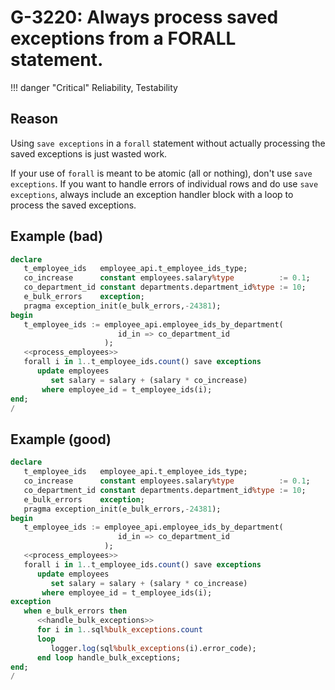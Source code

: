 # G-3220: Always process saved exceptions from a FORALL statement.

!!! danger "Critical"
    Reliability, Testability

## Reason

Using `save exceptions` in a `forall` statement without actually processing the saved exceptions is just wasted work.

If your use of `forall` is meant to be atomic (all or nothing), don't use `save exceptions`. If you want to handle errors of individual rows and do use `save exceptions`, always include an exception handler block with a loop to process the saved exceptions.

## Example (bad)

``` sql
declare
   t_employee_ids   employee_api.t_employee_ids_type;
   co_increase      constant employees.salary%type          := 0.1;
   co_department_id constant departments.department_id%type := 10;
   e_bulk_errors    exception;
   pragma exception_init(e_bulk_errors,-24381);
begin
   t_employee_ids := employee_api.employee_ids_by_department(
                        id_in => co_department_id
                     );
   <<process_employees>>
   forall i in 1..t_employee_ids.count() save exceptions
      update employees
         set salary = salary + (salary * co_increase)
       where employee_id = t_employee_ids(i);
end;
/
```

## Example (good)

``` sql
declare
   t_employee_ids   employee_api.t_employee_ids_type;
   co_increase      constant employees.salary%type          := 0.1;
   co_department_id constant departments.department_id%type := 10;
   e_bulk_errors    exception;
   pragma exception_init(e_bulk_errors,-24381);
begin
   t_employee_ids := employee_api.employee_ids_by_department(
                        id_in => co_department_id
                     );
   <<process_employees>>
   forall i in 1..t_employee_ids.count() save exceptions
      update employees
         set salary = salary + (salary * co_increase)
       where employee_id = t_employee_ids(i);
exception
   when e_bulk_errors then
      <<handle_bulk_exceptions>>
      for i in 1..sql%bulk_exceptions.count
      loop
         logger.log(sql%bulk_exceptions(i).error_code);
      end loop handle_bulk_exceptions;
end;
/
```